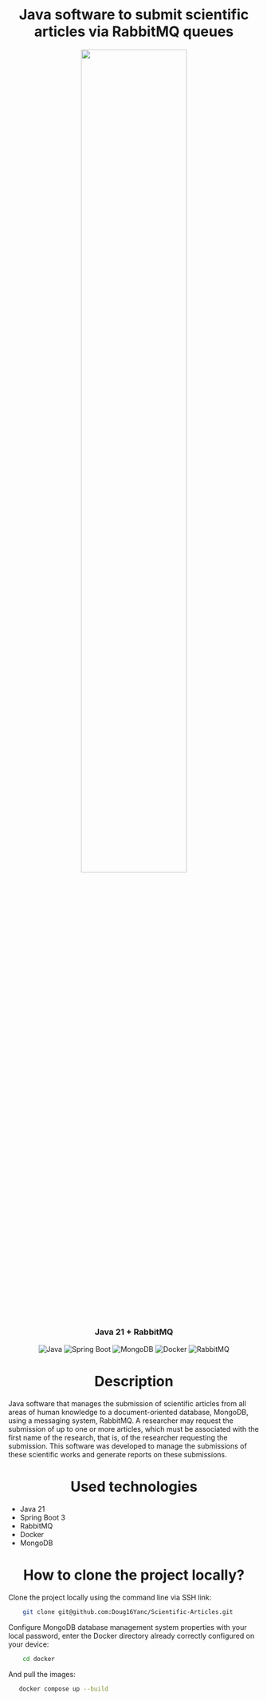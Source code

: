<h1 align="center" width="100%"> Java software to submit scientific articles via RabbitMQ queues </h1>

<p align="center" width="50%">

<img src="https://github.com/Doug16Yanc/Scientific-Articles/assets/129301271/4da94bad-8edf-4552-a501-579a685f1a8b" alt="" width="65%">
  
</p>

<h3 align="center"> Java 21 + RabbitMQ </h3>


  <p align="center">

  <img alt="Java" src="https://img.shields.io/badge/java-%23ED8B00.svg?style=for-the-badge&logo=openjdk&logoColor=white)">
  <img alt="Spring Boot" src="https://img.shields.io/badge/Spring-6DB33F?style=for-the-badge&logo=spring&logoColor=white">
  <img alt="MongoDB" src="https://img.shields.io/badge/MongoDB-%234ea94b.svg?style=for-the-badge&logo=mongodb&logoColor=white">
  <img alt="Docker" src="https://img.shields.io/badge/docker-%230db7ed.svg?style=for-the-badge&logo=docker&logoColor=white">
  <img alt="RabbitMQ" src="https://img.shields.io/badge/Rabbitmq-FF6600?style=for-the-badge&logo=rabbitmq&logoColor=white"
  
  </p>

<h1 align="center"> Description </h1>

<p align="center">

Java software that manages the submission of scientific articles from all areas of human knowledge to a document-oriented database, MongoDB, using a messaging system, RabbitMQ. A researcher may request the submission of up to one or more articles, which must be associated with the first name of the research, that is, of the researcher requesting the submission. This software was developed to manage the submissions of these scientific works and generate reports on these submissions.
  
</p>

<h1 align="center" width="100%"> Used technologies </h1>

<p align="center">

* Java 21
* Spring Boot 3
* RabbitMQ
* Docker
* MongoDB
  
</p>

<h1 align="center" width="100%"> How to clone the project locally? </h1>

<p>
  Clone the project locally using the command line via SSH link:

  ```bash
      git clone git@github.com:Doug16Yanc/Scientific-Articles.git
 ```
  Configure MongoDB database management system properties with your local password, enter the Docker directory already correctly configured on your device:
  
 
  ```bash
      cd docker
 ```
   And pull the images:

  ```bash
     docker compose up --build
 ```
</p>
